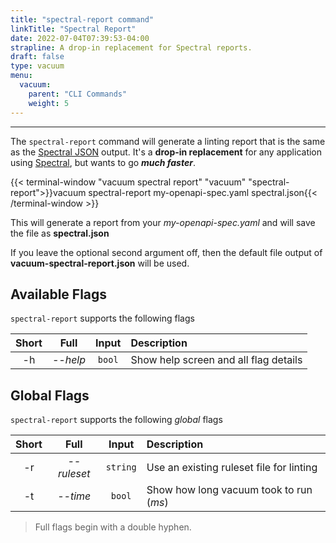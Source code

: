 ```yaml
---
title: "spectral-report command"
linkTitle: "Spectral Report"
date: 2022-07-04T07:39:53-04:00
strapline: A drop-in replacement for Spectral reports.
draft: false
type: vacuum
menu:
  vacuum:
    parent: "CLI Commands"
    weight: 5
---
```


---

The `spectral-report` command will generate a linting report that is the same as the [Spectral JSON](https://meta.stoplight.io/docs/spectral/ZG9jOjI1MTg1-spectral-cli)
output. It's a **drop-in replacement** for any application using [Spectral](https://stoplight.io/open-source/spectral),
but wants to go **_much faster_**.

{{< terminal-window 
    "vacuum spectral report" 
    "vacuum" 
    "spectral-report">}}vacuum spectral-report my-openapi-spec.yaml spectral.json{{< /terminal-window >}}

This will generate a report from your _my-openapi-spec.yaml_ and will save the file as **spectral.json**

If you leave the optional second argument off, then the default file output of **vacuum-spectral-report.json** will
be used.

## Available Flags

`spectral-report` supports the following flags

| Short |     Full      | Input  | Description                                               |
|:-----:|:-------------:|:------:|:----------------------------------------------------------|
|  -h   |   _--help_    | `bool` | Show help screen and all flag details                     |

## Global Flags

`spectral-report` supports the following _global_ flags

| Short |     Full     |  Input   | Description                              |
|:-----:|:------------:|:--------:|:-----------------------------------------|
|  -r   | _--ruleset_  | `string` | Use an existing ruleset file for linting |
|  -t   |   _--time_   |  `bool`  | Show how long vacuum took to run (_ms_)  |

> Full flags begin with a double hyphen.
